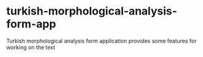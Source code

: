 # turkish-morphological-analysis-form-app
Turkish morphological analysis form application provides some features for working on the text
